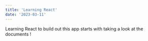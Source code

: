 ```yaml
---
title: 'Learning React'
date: '2023-03-11'
---
```


Learning React to build out this app starts with taking a look at the documents ! 



